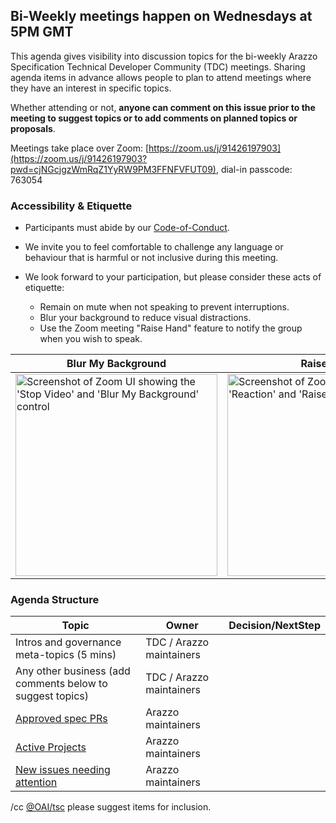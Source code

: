 ## Bi-Weekly meetings happen on Wednesdays at 5PM GMT

This agenda gives visibility into discussion topics for the bi-weekly Arazzo Specification Technical Developer Community (TDC) meetings. Sharing agenda items in advance allows people to plan to attend meetings where they have an interest in specific topics. 

Whether attending or not, **anyone can comment on this issue prior to the meeting to suggest topics or to add comments on planned topics or proposals**.

Meetings take place over Zoom: [https://zoom.us/j/91426197903](https://zoom.us/j/91426197903?pwd=cjNGcjgzWmRqZ1YyRW9PM3FFNFVFUT09), dial-in passcode: 763054

### Accessibility & Etiquette
* Participants must abide by our [Code-of-Conduct](https://github.com/OAI/OpenAPI-Specification/blob/main/CODE_OF_CONDUCT.md#code-of-conduct).


* We invite you to feel comfortable to challenge any language or behaviour that is harmful or not inclusive during this meeting.

* We look forward to your participation, but please consider these acts of etiquette:
  * Remain on mute when not speaking to prevent interruptions.
  * Blur your background to reduce visual distractions.
  * Use the Zoom meeting "Raise Hand" feature to notify the group when you wish to speak.

| Blur My Background | Raise Hand |
|-|-|
| <img width="323" alt="Screenshot of Zoom UI showing the 'Stop Video' and 'Blur My Background' control" src="https://github.com/OAI/OpenAPI-Specification/assets/7367/7e43dbbb-6529-46e6-8b04-4c1aa852d9dd"> | <img width="323" alt="Screenshot of Zoom UI showing the 'Reaction' and 'Raise Hand' control" src="https://github.com/OAI/OpenAPI-Specification/assets/7367/f991722f-4651-40aa-9bc4-7e9a2a165a6a"> |

### Agenda Structure

| Topic | Owner | Decision/NextStep |
|-|-|-|
Intros and governance meta-topics (5 mins) | TDC / Arazzo maintainers | |
Any other business (add comments below to suggest topics) | TDC / Arazzo maintainers | |
[Approved spec PRs](https://github.com/OAI/Arazzo-Specification/pulls?q=is%3Apr+is%3Aopen+review%3Aapproved) | Arazzo maintainers| |
[Active Projects](https://github.com/OAI/Arazzo-Specification/projects?query=is%3Aopen) | Arazzo maintainers | |
[New issues needing attention](https://github.com/search?q=repo%3Aoai%2Farazzo-specification+is%3Aissue+comments%3A0+no%3Alabel+is%3Aopen) | Arazzo maintainers  | |

/cc [@OAI/tsc](https://github.com/orgs/OAI/teams/tsc) please suggest items for inclusion.
